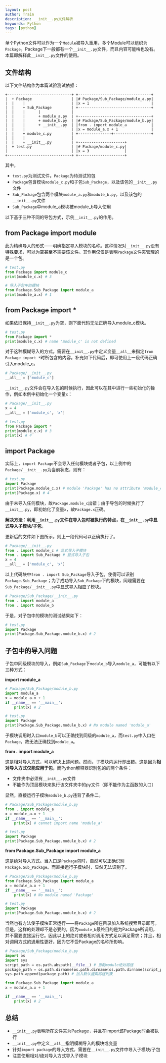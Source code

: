 ```yaml
---
layout: post
author: Train
description: __init__.py文件解析
keywords: Python
tags: [python]
---
```


单个Python文件可以作为一个`Module`被导入重用，多个Module可以组织为`Package`。Package下一般都有一个`__init__.py`文件，而且内容可能啥也没有。本篇即解释此`__init__.py`文件的使用。

## 文件结构

以下文件结构作为本篇试验测试依据：

```
+-----------------------------+ +---------------------------------+
|  + Package                  | |# Package/Sub_Package/module_a.py|
|  |    |                     | |x = 1                            |
|  |    + Sub_Package         | +---------------------------------+
|  |    |      |              |
|  |    |      + module_a.py  | +---------------------------------+
|  |    |      + module_b.py  | |# Package/Sub_Package/module_b.py|
|  |    |      + __init__.py  | |from . import module_a           |
|  |    |                     | |x = module_a.x + 1               |
|  |    + module_c.py         | +---------------+-----------------+
|  |    |                     |
|  |    + __init__.py         | +---------------------+
|  + test.py                  | |# Package/module_c.py|
|                             | |x = 3                |
+-----------------------------+ +---------------------+
```

其中，

- `test.py`为测试文件，`Package`为待测试的包
- `Package`包含模块`module_c.py`和子包`Sub_Package`，以及该包的`__init__.py`文件
- `Sub_Package`包含两个模块`module_a.py`和`module_b.py`，以及该包的`__init__.py`文件
- `Sub_Package`中module_a模块被module_b导入使用

以下基于三种不同的导包方式，示例`__init__.py`的作用。

## from Package import module

此为精确导入的形式——明确指定导入模块的名称。这种情况对`__init__.py`没有特殊要求，可以为空甚至不需要该文件。其作用仅仅是表明`Package`文件夹管理的是一个包。

```python
# test.py
from Package import module_c
print(module_c.x) # 3

# 导入子包中的模块
from Package.Sub_Package import module_a
print(module_a.x) # 1
```

## from Package import *

如果依旧保持`__init__.py`为空，则下面代码无法正确导入module_c模块。

```python
# test.py
from Package import *
print(module_c.x) # name 'module_c' is not defined
```

对于这种模糊导入的方式，需要在`__init__.py`中定义变量`__all__`来指定`from Package import *`时所包含的内容。补充如下代码后，即可使用上一段代码正确引入module_c。

```python
# Package/__init__.py
__all__ = ['module_c']
```

`__init__.py`文件会在导入包的时候执行，因此可以在其中进行一些初始化的操作，例如本例中初始化一个变量`x`：

```python
# Package/__init__.py
x = 4
__all__ = ['module_c', 'x']
```

```python
# test.py
from Package import *
print(module_c.x) # 3
print(x) # 4
```
## import Package

实际上，`import Package`不会导入任何模块或者子包，以上例中的`Package/__init__.py`为当前状态，则有：

```python
# test.py
import Package
print(Package.module_c.x) # module 'Package' has no attribute 'module_c'
print(Package.x) # 4
```

由于未导入任何模块，故`Package.module_c`出错；由于导包的时候执行了`__init__.py`，即初始化了变量`x`，故`Package.x`正确。

**解决方法：利用`__init__.py`文件在导入包时被执行的特点，在`__init__.py`中显式导入子模块/子包**。

更新后的文件如下图所示，则上一段代码可以正确执行了。

```python
# Package/__init__.py
from . import module_c # 显式导入子模块
from . import Sub_Package # 显式导入子包
x = 4
__all__ = ['module_c', 'x']
```

以上代码块中`from . import Sub_Package`导入子包，使得可以识别`Package.Sub_Package`；为了成功导入`Sub_Package`下的模块，同理需要在`Sub_Package/__init__.py`中显式导入相应子模块。

```python
# Package/Sub_Package/__init__.py
from . import module_a
from . import module_b
```

于是，对子包中的模块的测试结果如下：

```python
# test.py
import Package
print(Package.Sub_Package.module_b.x) # 2
```

## 子包中的导入问题

子包中同级模块的导入，例如`Sub_Package`下`module_b`导入`module_a`，可能有以下三种方式：

**import module_a**

```python
# Package/Sub_Package/module_b.py
import module_a
x = module_a.x + 1
if __name__ == '__main__':
    print(x) # 2

# test.py
import Package
print(Package.Sub_Package.module_b.x) # No module named 'module_a'
```

子模块调用时入口`module_b`可以正确找到同级的`module_a`，而`test.py`中入口在`Package`，故无法正确找到`module_a`。

**from . import module_a**

这是相对导入方式，可以解决上述问题。然而，子模块内运行却出错。这是因为**相对导入方式仅能应用于包**，而Python解释器识别包的的两个条件：
- 文件夹中必须有`__init__.py`文件
- 不能作为顶层模块来执行该文件夹中的py文件（即不能作为主函数的入口）

显然，直接运行子模块`module_b.py`违背了条件二。

```python
# Package/Sub_Package/module_b.py
from . import module_a
x = module_a.x + 1
if __name__ == '__main__':
    print(x) # cannot import name 'module_a'

# test.py
import Package
print(Package.Sub_Package.module_b.x) # 2
```

**from Package.Sub_Package import module_a**

这是绝对导入方式。当入口是`Package`包时，自然可以正确识别`Package.Sub_Package`。而直接运行子模块时，显然无法识别了。

```python
# Package/Sub_Package/module_b.py
from Package.Sub_Package import module_a
x = module_a.x + 1
if __name__ == '__main__':
    print(x) # No module named 'Package'

# test.py
import Package
print(Package.Sub_Package.module_b.x) # 2
```

当然也有方法使子模块正常运行——将`Package`所在目录加入系统搜索目录即可。但是，这样的处理却不是必要的，因为`module_b`最终目的是为Package所调用，并不需要直接运行它。因此以上的绝对或者相对调用方式足以满足需求；并且，相对调用方式的通用性更好，因为它不受Package的名称所影响。

```python
# Package/Sub_Package/module_b.py
import os
import sys
script_path = os.path.abspath(__file__) # 当前module绝对路径
package_path = os.path.dirname(os.path.dirname(os.path.dirname(script_path))) # 上三级路径，即Package的父目录
sys.path.append(package_path) # 加入默认搜索路径列表

from Package.Sub_Package import module_a
x = module_a.x + 1

if __name__ == '__main__':
    print(x) # 2
```

## 总结

- `__init__.py`表明所在文件夹为Package，并且在import该Package时会被执行
- `__init__.py`中定义`__all__`指明模糊导入的模块或变量
- 针对`import package`的导入方式，需要在`__init__.py`文件中导入子模块/子包
- 注意使用相对/绝对导入方式导入子模块 